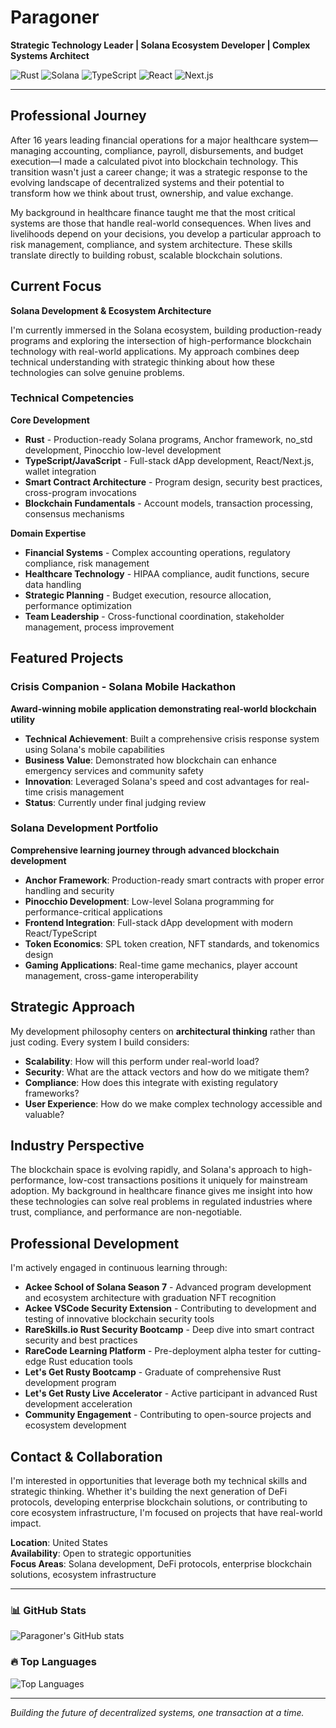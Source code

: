 # Paragoner

**Strategic Technology Leader | Solana Ecosystem Developer | Complex Systems Architect**

![Rust](https://img.shields.io/badge/Rust-000000?style=for-the-badge&logo=rust&logoColor=white)
![Solana](https://img.shields.io/badge/Solana-9945FF?style=for-the-badge&logo=solana&logoColor=white)
![TypeScript](https://img.shields.io/badge/TypeScript-007ACC?style=for-the-badge&logo=typescript&logoColor=white)
![React](https://img.shields.io/badge/React-20232A?style=for-the-badge&logo=react&logoColor=61DAFB)
![Next.js](https://img.shields.io/badge/Next.js-000000?style=for-the-badge&logo=next.js&logoColor=white)

---

## Professional Journey

After 16 years leading financial operations for a major healthcare system—managing accounting, compliance, payroll, disbursements, and budget execution—I made a calculated pivot into blockchain technology. This transition wasn't just a career change; it was a strategic response to the evolving landscape of decentralized systems and their potential to transform how we think about trust, ownership, and value exchange.

My background in healthcare finance taught me that the most critical systems are those that handle real-world consequences. When lives and livelihoods depend on your decisions, you develop a particular approach to risk management, compliance, and system architecture. These skills translate directly to building robust, scalable blockchain solutions.

## Current Focus

**Solana Development & Ecosystem Architecture**

I'm currently immersed in the Solana ecosystem, building production-ready programs and exploring the intersection of high-performance blockchain technology with real-world applications. My approach combines deep technical understanding with strategic thinking about how these technologies can solve genuine problems.

### Technical Competencies

**Core Development**
- **Rust** - Production-ready Solana programs, Anchor framework, no_std development, Pinocchio low-level development
- **TypeScript/JavaScript** - Full-stack dApp development, React/Next.js, wallet integration
- **Smart Contract Architecture** - Program design, security best practices, cross-program invocations
- **Blockchain Fundamentals** - Account models, transaction processing, consensus mechanisms

**Domain Expertise**
- **Financial Systems** - Complex accounting operations, regulatory compliance, risk management
- **Healthcare Technology** - HIPAA compliance, audit functions, secure data handling
- **Strategic Planning** - Budget execution, resource allocation, performance optimization
- **Team Leadership** - Cross-functional coordination, stakeholder management, process improvement

## Featured Projects

### Crisis Companion - Solana Mobile Hackathon
**Award-winning mobile application demonstrating real-world blockchain utility**

- **Technical Achievement**: Built a comprehensive crisis response system using Solana's mobile capabilities
- **Business Value**: Demonstrated how blockchain can enhance emergency services and community safety
- **Innovation**: Leveraged Solana's speed and cost advantages for real-time crisis management
- **Status**: Currently under final judging review

### Solana Development Portfolio
**Comprehensive learning journey through advanced blockchain development**

- **Anchor Framework**: Production-ready smart contracts with proper error handling and security
- **Pinocchio Development**: Low-level Solana programming for performance-critical applications
- **Frontend Integration**: Full-stack dApp development with modern React/TypeScript
- **Token Economics**: SPL token creation, NFT standards, and tokenomics design
- **Gaming Applications**: Real-time game mechanics, player account management, cross-game interoperability

## Strategic Approach

My development philosophy centers on **architectural thinking** rather than just coding. Every system I build considers:

- **Scalability**: How will this perform under real-world load?
- **Security**: What are the attack vectors and how do we mitigate them?
- **Compliance**: How does this integrate with existing regulatory frameworks?
- **User Experience**: How do we make complex technology accessible and valuable?

## Industry Perspective

The blockchain space is evolving rapidly, and Solana's approach to high-performance, low-cost transactions positions it uniquely for mainstream adoption. My background in healthcare finance gives me insight into how these technologies can solve real problems in regulated industries where trust, compliance, and performance are non-negotiable.

## Professional Development

I'm actively engaged in continuous learning through:
- **Ackee School of Solana Season 7** - Advanced program development and ecosystem architecture with graduation NFT recognition
- **Ackee VSCode Security Extension** - Contributing to development and testing of innovative blockchain security tools
- **RareSkills.io Rust Security Bootcamp** - Deep dive into smart contract security and best practices
- **RareCode Learning Platform** - Pre-deployment alpha tester for cutting-edge Rust education tools
- **Let's Get Rusty Bootcamp** - Graduate of comprehensive Rust development program
- **Let's Get Rusty Live Accelerator** - Active participant in advanced Rust development acceleration
- **Community Engagement** - Contributing to open-source projects and ecosystem development

## Contact & Collaboration

I'm interested in opportunities that leverage both my technical skills and strategic thinking. Whether it's building the next generation of DeFi protocols, developing enterprise blockchain solutions, or contributing to core ecosystem infrastructure, I'm focused on projects that have real-world impact.

**Location**: United States  
**Availability**: Open to strategic opportunities  
**Focus Areas**: Solana development, DeFi protocols, enterprise blockchain solutions, ecosystem infrastructure

---

### 📊 GitHub Stats
![Paragoner's GitHub stats](https://github-readme-stats.vercel.app/api?username=paragoner1&show_icons=true&theme=radical&hide_border=true)

### 🔥 Top Languages
![Top Languages](https://github-readme-stats.vercel.app/api/top-langs/?username=paragoner1&layout=compact&theme=radical&hide_border=true)

---

*Building the future of decentralized systems, one transaction at a time.*
